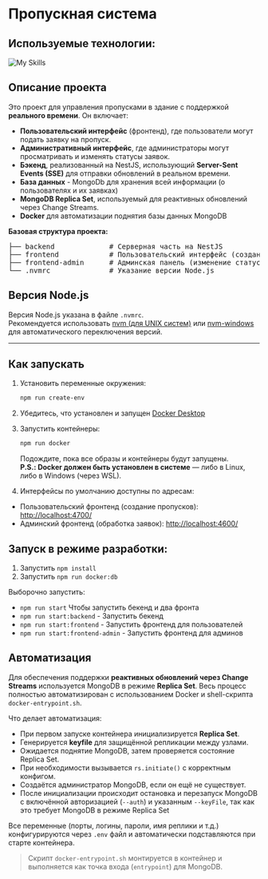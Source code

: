 # Пропускная система

## Используемые технологии:

![My Skills](https://skillicons.dev/icons?i=nodejs,nestjs,mongodb,angular,docker)

## Описание проекта

Это проект для управления пропусками в здание с поддержкой **реального времени**. Он включает:

- **Пользовательский интерфейс** (фронтенд), где пользователи могут подать заявку на пропуск.
- **Административный интерфейс**, где администраторы могут просматривать и изменять статусы заявок.
- **Бэкенд**, реализованный на NestJS, использующий **Server-Sent Events (SSE)** для отправки обновлений в реальном времени.
- **База данных** - MongoDb для хранения всей информации (о пользователях и их заявках)
- **MongoDB Replica Set**, используемый для реактивных обновлений через Change Streams.
- **Docker** для автоматизации поднятия базы данных MongoDB

**Базовая структура проекта:**

<pre>
├── backend             # Серверная часть на NestJS
├── frontend            # Пользовательский интерфейс (создание пропусков)
├── frontend-admin      # Админская панель (изменение статусов)
└── .nvmrc              # Указание версии Node.js
</pre>

## Версия Node.js

Версия Node.js указана в файле `.nvmrc`.  
Рекомендуется использовать [nvm (для UNIX систем)](https://github.com/nvm-sh/nvm) или [nvm-windows](https://github.com/coreybutler/nvm-windows) для автоматического переключения версий.

---

## Как запускать

1. Установить переменные окружения:

	```bash
	npm run create-env
	```

2. Убедитесь, что установлен и запущен [Docker Desktop](https://www.docker.com/products/docker-desktop)

3. Запустить контейнеры:

	```bash
	npm run docker
	```
	Подождите, пока все образы и контейнеры будут запущены.  
**P.S.: Docker должен быть установлен в системе** — либо в Linux, либо в Windows (через WSL).

4. Интерфейсы по умолчанию доступны по адресам:

- Пользовательский фронтенд (создание пропусков): [http://localhost:4700/](http://localhost:4700/)  
- Админский фронтенд (обработка заявок): [http://localhost:4600/](http://localhost:4600/)

## Запуск в режиме разработки:

1. Запустить `npm install`
2. Запустить `npm run docker:db`

Выборочно запустить:

- `npm run start` Чтобы запустить бекенд и два фронта
- `npm run start:backend` - Запустить бекенд
- `npm run start:frontend` - Запустить фронтенд для пользователей
- `npm run start:frontend-admin` - Запустить фронтенд для админов
	 
## Автоматизация

Для обеспечения поддержки **реактивных обновлений через Change Streams** используется MongoDB в режиме **Replica Set**. Весь процесс полностью автоматизирован с использованием Docker и shell-скрипта `docker-entrypoint.sh`.

Что делает автоматизация:

- При первом запуске контейнера инициализируется **Replica Set**.
- Генерируется **keyfile** для защищённой репликации между узлами.
- Ожидается поднятие MongoDB, затем проверяется состояние Replica Set.
- При необходимости вызывается `rs.initiate()` с корректным конфигом.
- Создаётся администратор MongoDB, если он ещё не существует.
- После инициализации происходит остановка и перезапуск MongoDB с включённой авторизацией (`--auth`) и указанным `--keyFile`, так как это требует MongoDB в режиме Replica Set

Все переменные (порты, логины, пароли, имя реплики и т.д.) конфигурируются через `.env` файл и автоматически подставляются при старте контейнера.

> Скрипт `docker-entrypoint.sh` монтируется в контейнер и выполняется как точка входа (`entrypoint`) для MongoDB.
